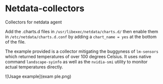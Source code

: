 # Netdata-collectors
Collectors for netdata agent

Add the .charts.d files in `/usr/libexec/netdata/charts.d/` then enable them in `/etc/netdata/charts.d.conf` by adding a `chart_name = yes` at the bottom of the file.

The example provided is a collector mitigating the buggyness of `lm-sensors` which returned temperatures of over 100 degrees Celsius. It uses native command `landscape-syinfo` as well as the `nvidia-smi` utility to monitor actual temperatures directly.

![Usage example](exam ple.png)
